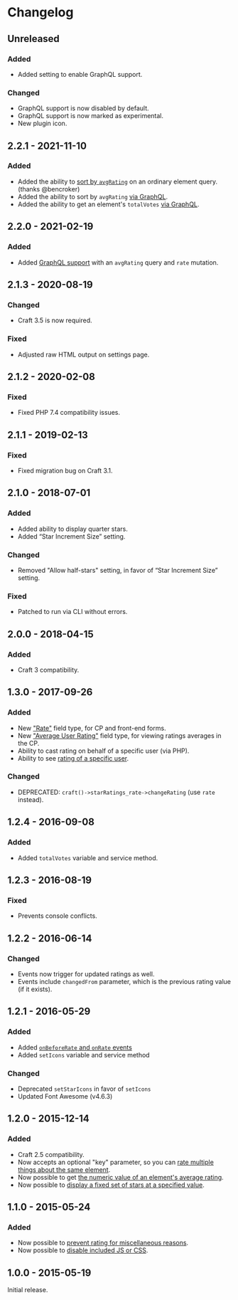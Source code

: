 # Changelog

## Unreleased

### Added
- Added setting to enable GraphQL support.

### Changed
- GraphQL support is now disabled by default.
- GraphQL support is now marked as experimental.
- New plugin icon.

## 2.2.1 - 2021-11-10

### Added
- Added the ability to [sort by `avgRating`](https://plugins.doublesecretagency.com/star-ratings/sort-by-highest-rated/) on an ordinary element query. (thanks @bencroker)
- Added the ability to sort by `avgRating` [via GraphQL](https://plugins.doublesecretagency.com/star-ratings/graphql-support/#sort-elements-by-highest-rated).
- Added the ability to get an element's `totalVotes` [via GraphQL](https://plugins.doublesecretagency.com/star-ratings/graphql-support/#get-total-votes-cast-on-an-element).

## 2.2.0 - 2021-02-19

### Added
- Added [GraphQL support](https://plugins.doublesecretagency.com/star-ratings/graphql-support) with an `avgRating` query and `rate` mutation.

## 2.1.3 - 2020-08-19

### Changed
- Craft 3.5 is now required.

### Fixed
- Adjusted raw HTML output on settings page.

## 2.1.2 - 2020-02-08

### Fixed
- Fixed PHP 7.4 compatibility issues.

## 2.1.1 - 2019-02-13

### Fixed
- Fixed migration bug on Craft 3.1.

## 2.1.0 - 2018-07-01

### Added
- Added ability to display quarter stars.
- Added “Star Increment Size” setting.

### Changed
- Removed "Allow half-stars" setting, in favor of “Star Increment Size” setting.

### Fixed
- Patched to run via CLI without errors.

## 2.0.0 - 2018-04-15

### Added
- Craft 3 compatibility.

## 1.3.0 - 2017-09-26

### Added
- New ["Rate"](https://plugins.doublesecretagency.com/star-ratings/rate-field-type) field type, for CP and front-end forms.
- New ["Average User Rating"](https://plugins.doublesecretagency.com/star-ratings/average-user-rating-field-type) field type, for viewing ratings averages in the CP.
- Ability to cast rating on behalf of a specific user (via PHP).
- Ability to see [rating of a specific user](https://plugins.doublesecretagency.com/star-ratings/get-rating-cast-by-a-specific-user).

### Changed
- DEPRECATED: `craft()->starRatings_rate->changeRating` (use `rate` instead).

## 1.2.4 - 2016-09-08

### Added
- Added `totalVotes` variable and service method.

## 1.2.3 - 2016-08-19

### Fixed
- Prevents console conflicts.

## 1.2.2 - 2016-06-14

### Changed
- Events now trigger for updated ratings as well.
- Events include `changedFrom` parameter, which is the previous rating value (if it exists).

## 1.2.1 - 2016-05-29

### Added
- Added [`onBeforeRate` and `onRate` events](https://plugins.doublesecretagency.com/star-ratings/events)
- Added `setIcons` variable and service method

### Changed
- Deprecated `setStarIcons` in favor of `setIcons`
- Updated Font Awesome (v4.6.3)

## 1.2.0 - 2015-12-14

### Added
- Craft 2.5 compatibility.
- Now accepts an optional "key" parameter, so you can [rate multiple things about the same element](https://plugins.doublesecretagency.com/star-ratings/multiple-ratings-for-the-same-element).
- Now possible to get [the numeric value of an element's average rating](https://plugins.doublesecretagency.com/star-ratings/get-numerical-value-of-stars).
- Now possible to [display a fixed set of stars at a specified value](https://plugins.doublesecretagency.com/star-ratings/output-a-set-of-locked-stars).

## 1.1.0 - 2015-05-24

### Added
- Now possible to [prevent rating for miscellaneous reasons](https://plugins.doublesecretagency.com/star-ratings/prevent-rating-for-miscellaneous-reasons).
- Now possible to [disable included JS or CSS](https://plugins.doublesecretagency.com/star-ratings/disable-js-or-css).

## 1.0.0 - 2015-05-19

Initial release.
